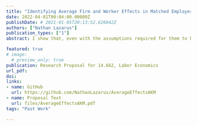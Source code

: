 ```yaml
---
title: "Identifying Average Firm and Worker Effects in Matched Employer-Employee Data"
date: 2022-04-01T00:04:00.00000Z
publishDate: # 2021-01-05T20:13:52.626042Z
authors: ["Nathan Lazarus"]
publication_types: ["1"]
abstract: I show that, even with the assumptions required for them to have a causal interpretation, high dimensional fixed effects estimators, do not recover the average effects of firms or workers on wages if there is heterogeneity or dynamic effects of either firms or workers on wages. This is well-known in the context of differences-in-differences estimation, where two-way fixed effects (TWFE) models do not identify the causal estimands that are typically of interest. Here, I point out that these issues extend to high-dimensional fixed effects estimation, and that these biases are salient in the context of labor economics. Heterogeneous treatment effects correspond to match effects between firms and workers and dynamic treatment effects correspond to firm- and worker-specific tenure-earnings profiles. Typical estimation of match effects in an AKM model (Woodcock, 2015) rely on TWFE estimation that does not identify the average effect in the presence of match effects. I define a notion of average effects that is relevant here, show examples of the bias of TWFE relative to this notion of average effects, and sketch an alternative estimator. The estimator I propose cannot be implemented, and it’s not clear that it would identify the average effect even if it could be. I hope to extend this work to find a better estimator, as well as to implement it on matched employer-employee data and test whether it makes a substantial difference in the conclusions relative to previous work.

featured: true
# image:
  # preview_only: true
publication: Research Proposal for 14.662, Labor Economics
url_pdf: 
doi:
links: 
- name: GitHub
  url: https://github.com/NathanLazarus/AverageEffectsAKM
- name: Proposal Text
  url: files/AverageEffectsAKM.pdf
tags: "Past Work"

---
```



